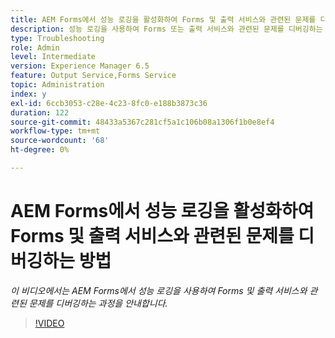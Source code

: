 ```yaml
---
title: AEM Forms에서 성능 로깅을 활성화하여 Forms 및 출력 서비스와 관련된 문제를 디버깅하는 방법
description: 성능 로깅을 사용하여 Forms 또는 출력 서비스와 관련된 문제를 디버깅하는 단계
type: Troubleshooting
role: Admin
level: Intermediate
version: Experience Manager 6.5
feature: Output Service,Forms Service
topic: Administration
index: y
exl-id: 6ccb3053-c28e-4c23-8fc0-e188b3873c36
duration: 122
source-git-commit: 48433a5367c281cf5a1c106b08a1306f1b0e8ef4
workflow-type: tm+mt
source-wordcount: '68'
ht-degree: 0%

---
```


# AEM Forms에서 성능 로깅을 활성화하여 Forms 및 출력 서비스와 관련된 문제를 디버깅하는 방법

*이 비디오에서는 AEM Forms에서 성능 로깅을 사용하여 Forms 및 출력 서비스와 관련된 문제를 디버깅하는 과정을 안내합니다.*

>[!VIDEO](https://video.tv.adobe.com/v/3439722?quality=12&learn=on&captions=kor)
